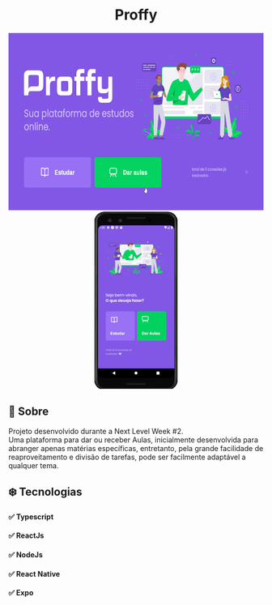  <div  align="center">
  <h1 align="center"> Proffy </h1>
  <img  height="350" alt="web-demo" src="./github/proffyweb.gif">
  <img  height="350" alt="mobile-demo" src="./github/proffymob.gif">
  </div>
  
  ## :stars: Sobre
  Projeto desenvolvido durante a Next Level Week #2. <br>
  Uma plataforma para dar ou receber Aulas, inicialmente desenvolvida para abranger apenas matérias específicas, entretanto, pela grande facilidade de reaproveitamento e       divisão   de tarefas, pode ser facilmente adaptável a qualquer tema.
  
  ## :snowflake: Tecnologias
  #### :white_check_mark: Typescript
  #### :white_check_mark: ReactJs
  #### :white_check_mark: NodeJs
  #### :white_check_mark: React Native
  #### :white_check_mark: Expo
  
  
